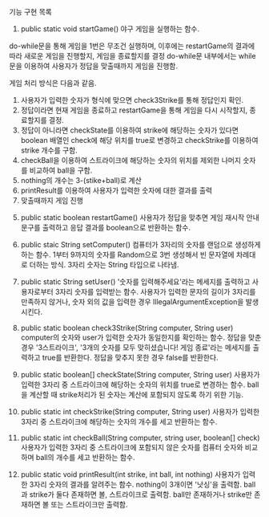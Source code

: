 기능 구현 목록

1. public static void startGame()
야구 게임을 실행하는 함수.

do-while문을 통해 게임을 1번은 무조건 실행하며, 이후에는 restartGame의 결과에 따라 새로운 게임을 진행할지, 게임을 종료할지를 결정
do-while문 내부에서는 while문을 이용하여 사용자가 정답을 맞출때까지 게임을 진행함.

게임 처리 방식은 다음과 같음.

1) 사용자가 입력한 숫자가 형식에 맞으면 check3Strike를 통해 정답인지 확인.
2) 정답이라면 현재 게임을 종료하고 restartGame을 통해 게임을 다시 시작할지, 종료할지를 결정.
3) 정답이 아니라면 checkState를 이용하여 strike에 해당하는 숫자가 있다면 boolean 배열인 check에 해당 위치를 true로 변경하고 checkStrike를 이용하여 strike 개수를 구함.
4) checkBall을 이용하여 스트라이크에 해당하는 숫자의 위치를 제외한 나머지 숫자를 비교하여 ball을 구함.
5) nothing의 개수는 3-(stike+ball)로 계산
6) printResult를 이용하여 사용자가 입력한 숫자에 대한 결과를 출력
7) 맞출때까지 게임 진행

5. public static boolean restartGame()
사용자가 정답을 맞추면 게임 재시작 안내 문구를 출력하고 응답 결과를 boolean으로 반환하는 함수.

6. public staic String setComputer()
컴퓨터가 3자리의 숫자를 랜덤으로 생성하게 하는 함수.
1부터 9까지의 숫자를 Random으로 3번 생성해서 빈 문자열에 차례대로 더하는 방식.
3자리 숫자는 String 타입으로 나타냄.

7. public static String setUser()
'숫자를 입력해주세요'라는 메세지를 출력하고 사용자로부터 3자리 숫자를 입력받는 함수.
사용자가 입력한 문자의 길이가 3자리를 만족하지 않거나, 숫자 외의 값을 입력한 경우 IllegalArgumentException을 발생시킨다.

8. public static boolean check3Strike(String computer, String user)
computer의 숫자와 user가 입력한 숫자가 동일한지를 확인하는 함수.
정답을 맞춘 경우 '3스트라이크', '3개의 숫자를 모두 맞히셨습니다! 게임 종료'라는 메세지를 출력하고 true를 반환한다.
정답을 맞추지 못한 경우 false를 반환한다.

9. public static boolean[] checkState(String computer, String user)
사용자가 입력한 3자리 중 스트라이크에 해당하는 숫자의 위치를 true로 변경하는 함수.
ball을 계산할 때 strike처리가 된 숫자는 계산에 포함되지 않도록 하기 위한 기능.

10. public static int checkStrike(String computer, String user)
사용자가 입력한 3자리 중 스트라이크에 해당하는 숫자의 개수를 세고 반환하는 함수.

11. public static int checkBall(String computer, string user, boolean[] check)
사용자가 입력한 3자리 중 스트라이크에 포함되지 않은 숫자를 컴퓨터 숫자와 비교하며 ball의 개수를 세고 반환하는 함수.

12. public static void printResult(int strike, int ball, int nothing)
사용자가 입력한 3자리 숫자의 결과를 알려주는 함수.
nothing이 3개이면 '낫싱'을 출력함.
ball과 strike가 둘다 존재하면 볼, 스트라이크로 출력함.
ball만 존재하거나 strike만 존재하면 볼 또는 스트라이크만 출력함.
